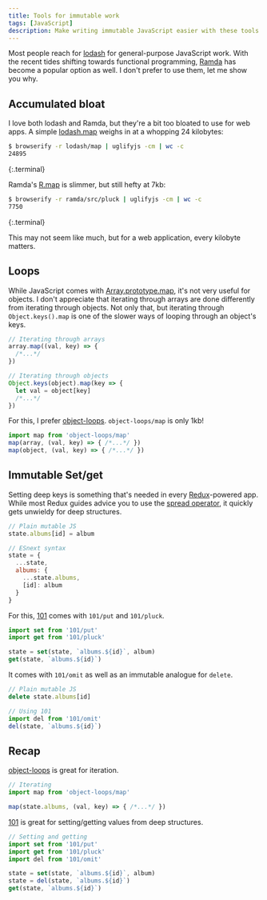 ```yaml
---
title: Tools for immutable work
tags: [JavaScript]
description: Make writing immutable JavaScript easier with these tools.
---
```


Most people reach for [lodash] for general-purpose JavaScript work. With the recent tides shifting towards functional programming, [Ramda] has become a popular option as well. I don't prefer to use them, let me show you why.

## Accumulated bloat

I love both lodash and Ramda, but they're a bit too bloated to use for web apps. A simple [lodash.map](https://lodash.com/docs#map) weighs in at a whopping 24 kilobytes:

```bash
$ browserify -r lodash/map | uglifyjs -cm | wc -c
24895
```

{:.terminal}

Ramda's [R.map](http://ramdajs.com/0.21.0/docs/#map) is slimmer, but still hefty at 7kb:

```bash
$ browserify -r ramda/src/pluck | uglifyjs -cm | wc -c
7750
```

{:.terminal}

This may not seem like much, but for a web application, every kilobyte matters.

## Loops

While JavaScript comes with [Array.prototype.map](http://devdocs.io/javascript/global_objects/array/map), it's not very useful for objects. I don't appreciate that iterating through arrays are done differently from iterating through objects. Not only that, but iterating through `Object.keys().map` is one of the slower ways of looping through an object's keys.

```js
// Iterating through arrays
array.map((val, key) => {
  /*...*/
})

// Iterating through objects
Object.keys(object).map(key => {
  let val = object[key]
  /*...*/
})
```

For this, I prefer [object-loops](https://www.npmjs.com/package/object-loops). `object-loops/map` is only 1kb!

```js
import map from 'object-loops/map'
map(array, (val, key) => { /*...*/ })
map(object, (val, key) => { /*...*/ })
```

## Immutable Set/get

Setting deep keys is something that's needed in every [Redux]-powered app. While most Redux guides advice you to use the [spread operator](http://devguides.io/redux/introduction#the-spread-operator), it quickly gets unwieldy for deep structures.

```js
// Plain mutable JS
state.albums[id] = album

// ESnext syntax
state = {
  ...state,
  albums: {
    ...state.albums,
    [id]: album
  }
}
```

For this, [101](https://www.npmjs.com/package/101) comes with `101/put` and `101/pluck`.

```js
import set from '101/put'
import get from '101/pluck'

state = set(state, `albums.${id}`, album)
get(state, `albums.${id}`)
```

It comes with `101/omit` as well as an immutable analogue for `delete`.

```js
// Plain mutable JS
delete state.albums[id]

// Using 101
import del from '101/omit'
del(state, `albums.${id}`)
```

## Recap

[object-loops] is great for iteration.

```js
// Iterating
import map from 'object-loops/map'

map(state.albums, (val, key) => { /*...*/ })
```

[101] is great for setting/getting values from deep structures.

```js
// Setting and getting
import set from '101/put'
import get from '101/pluck'
import del from '101/omit'

state = set(state, `albums.${id}`, album)
state = del(state, `albums.${id}`)
get(state, `albums.${id}`)
```

[lodash]: http://lodash.com/
[Ramda]: http://ramdajs.com/
[Redux]: http://redux.js.org/
[object-loops]: https://www.npmjs.com/package/object-loops
[101]: https://www.npmjs.com/package/101
